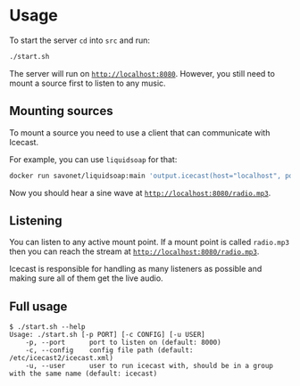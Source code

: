 # Usage

To start the server `cd` into `src` and run:

```sh
./start.sh
```

The server will run on [`http://localhost:8080`](http://localhost:8080).
However, you still need to mount a source first to listen to any music.

## Mounting sources

To mount a source you need to use a client that can communicate with Icecast.

For example, you can use `liquidsoap` for that:

```sh
docker run savonet/liquidsoap:main 'output.icecast(host="localhost", port=8080, password="hackme", mount="radio.mp3", %mp3, sine())'
```

Now you should hear a sine wave at [`http://localhost:8080/radio.mp3`](http://localhost:8080/radio.mp3).

## Listening

You can listen to any active mount point.
If a mount point is called `radio.mp3` then you can reach the stream at [`http://localhost:8080/radio.mp3`](http://localhost:8080/radio.mp3).

Icecast is responsible for handling as many listeners as possible and making sure all of them get the live audio.

## Full usage

```
$ ./start.sh --help
Usage: ./start.sh [-p PORT] [-c CONFIG] [-u USER]
    -p, --port      port to listen on (default: 8000)
    -c, --config    config file path (default: /etc/icecast2/icecast.xml)
    -u, --user      user to run icecast with, should be in a group with the same name (default: icecast)
```
